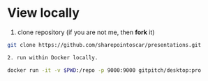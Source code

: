 # View locally

1. clone repository (if you are not me, then **fork** it)

```bash
git clone https://github.com/sharepointoscar/presentations.git

2. run within Docker locally.

```
```bash
docker run -it -v $PWD:/repo -p 9000:9000 gitpitch/desktop:pro
```